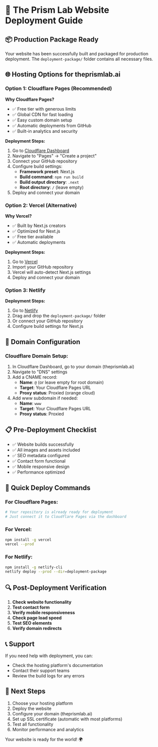 # 🚀 The Prism Lab Website Deployment Guide

## 📦 Production Package Ready

Your website has been successfully built and packaged for production deployment. The `deployment-package/` folder contains all necessary files.

## 🌐 Hosting Options for theprismlab.ai

### Option 1: Cloudflare Pages (Recommended)

**Why Cloudflare Pages?**
- ✅ Free tier with generous limits
- ✅ Global CDN for fast loading
- ✅ Easy custom domain setup
- ✅ Automatic deployments from GitHub
- ✅ Built-in analytics and security

**Deployment Steps:**
1. Go to [Cloudflare Dashboard](https://dash.cloudflare.com)
2. Navigate to "Pages" → "Create a project"
3. Connect your GitHub repository
4. Configure build settings:
   - **Framework preset**: Next.js
   - **Build command**: `npm run build`
   - **Build output directory**: `.next`
   - **Root directory**: `/` (leave empty)
5. Deploy and connect your domain

### Option 2: Vercel (Alternative)

**Why Vercel?**
- ✅ Built by Next.js creators
- ✅ Optimized for Next.js
- ✅ Free tier available
- ✅ Automatic deployments

**Deployment Steps:**
1. Go to [Vercel](https://vercel.com)
2. Import your GitHub repository
3. Vercel will auto-detect Next.js settings
4. Deploy and connect your domain

### Option 3: Netlify

**Deployment Steps:**
1. Go to [Netlify](https://netlify.com)
2. Drag and drop the `deployment-package/` folder
3. Or connect your GitHub repository
4. Configure build settings for Next.js

## 🔧 Domain Configuration

### Cloudflare Domain Setup:
1. In Cloudflare Dashboard, go to your domain (theprismlab.ai)
2. Navigate to "DNS" settings
3. Add a CNAME record:
   - **Name**: `@` (or leave empty for root domain)
   - **Target**: Your Cloudflare Pages URL
   - **Proxy status**: Proxied (orange cloud)
4. Add www subdomain if needed:
   - **Name**: `www`
   - **Target**: Your Cloudflare Pages URL
   - **Proxy status**: Proxied

## 📋 Pre-Deployment Checklist

- ✅ Website builds successfully
- ✅ All images and assets included
- ✅ SEO metadata configured
- ✅ Contact form functional
- ✅ Mobile responsive design
- ✅ Performance optimized

## 🚀 Quick Deploy Commands

### For Cloudflare Pages:
```bash
# Your repository is already ready for deployment
# Just connect it to Cloudflare Pages via the dashboard
```

### For Vercel:
```bash
npm install -g vercel
vercel --prod
```

### For Netlify:
```bash
npm install -g netlify-cli
netlify deploy --prod --dir=deployment-package
```

## 🔍 Post-Deployment Verification

1. **Check website functionality**
2. **Test contact form**
3. **Verify mobile responsiveness**
4. **Check page load speed**
5. **Test SEO elements**
6. **Verify domain redirects**

## 📞 Support

If you need help with deployment, you can:
- Check the hosting platform's documentation
- Contact their support teams
- Review the build logs for any errors

## 🎯 Next Steps

1. Choose your hosting platform
2. Deploy the website
3. Configure your domain (theprismlab.ai)
4. Set up SSL certificate (automatic with most platforms)
5. Test all functionality
6. Monitor performance and analytics

Your website is ready for the world! 🌍

